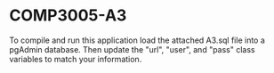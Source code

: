 # COMP3005-A3

To compile and run this application load the attached A3.sql file into a pgAdmin database. Then update the "url", "user", and "pass" class variables to match your information. 
